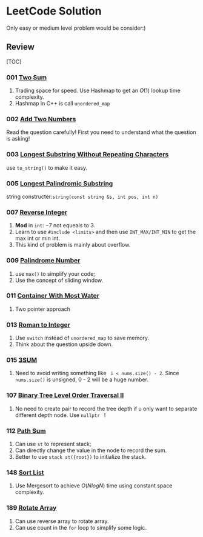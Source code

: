 # LeetCode Solution
Only easy or medium level problem would be consider:)

## Review

[TOC]

### 001 [Two Sum](https://leetcode.com/problems/two-sum)

1. Trading space for speed. Use Hashmap to get an $O(1)$ lookup time complexity.
2. Hashmap in C++ is call `unordered_map`

### 002 [Add Two Numbers](https://leetcode.com/problems/add-two-numbers)

Read the question carefully! First you need to understand what the question is asking!

### 003 [Longest Substring Without Repeating Characters](https://leetcode.com/problems/longest-substring-without-repeating-characters) 

use `to_string()` to make it easy.

### 005 [Longest Palindromic Substring](https://leetcode.com/problems/longest-palindromic-substring)

string constructer:`string(const string &s, int pos, int n)`

### 007 [Reverse Integer](https://leetcode.com/problems/reverse-integer) 

1. **Mod** in `int`: $-7 % 10 = -7$ not equeals to 3.
2. Learn to use `#include <limits>` and then use `INT_MAX/INT_MIN` to get the max int or min int.
3. This kind of problem is mainly about overflow.

### 009 [Palindrome Number](https://leetcode.com/problems/palindrome-number)  

1. use `max()` to simplify your code;
2. Use the concept of sliding window.

### 011 [Container With Most Water](https://leetcode.com/problems/container-with-most-water) 

1. Two pointer approach

### 013 [Roman to Integer](https://leetcode.com/problems/roman-to-integer)

1. Use `switch` instead of `unordered_map` to save memory.
2. Think about the question upside down.

### 015 [3SUM](https://leetcode.com/problems/3sum/)

1. Need to avoid writing something like ` i < nums.size() - 2`. Since `nums.size()` is unsigned, 0 - 2 will be a huge number.

### 107 [Binary Tree Level Order Traversal II](https://leetcode.com/problems/binary-tree-level-order-traversal-ii/)

1. No need to create pair to record the tree depth if u only want to separate different depth node. Use `nullptr ` !

### 112 [Path Sum](https://leetcode.com/problems/path-sum/)

1. Can use `st` to represent stack;
2. Can directly change the value in the node to record the sum.
3. Better to use `stack st({root})` to initialize the stack.

### 148 [Sort List](https://leetcode.com/problems/sort-list/)

1. Use Mergesort to achieve $O(NlogN)$ time using constant space complexity.

### 189 [Rotate Array](https://leetcode.com/problems/rotate-array/)

1. Can use reverse array to rotate array.
2. Can use count in the `for` loop to simplify some logic.


